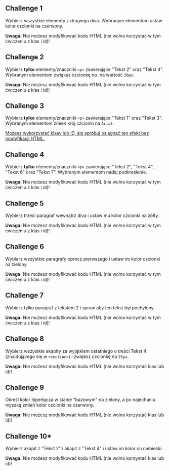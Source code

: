 ## **Challenge 1** 

Wybierz wszystkie elementy z drugiego diva. Wybranym elementom ustaw kolor czcionki na czerwony.

**Uwaga:** Nie możesz modyfikować kodu HTML (nie wolno korzystać w tym ćwiczeniu z klas i id)!

## Challenge 2

Wybierz **tylko** elementy/znaczniki `<p>` zawierające "Tekst 2" oraz "Tekst 4". Wybranym elementom zwiększ czcionkę np. na wartość `30px`.

**Uwaga:** Nie możesz modyfikować kodu HTML (nie wolno korzystać w tym ćwiczeniu z klas i id)!

## Challenge 3

Wybierz **tylko** elementy/znaczniki `<p>` zawierające "Tekst 1" oraz "Tekst 3". Wybranym elementom zmień krój czcionki na `Arial`.

<u>Możesz wykorzystać klasy lub ID, ale spróbuj osiągnąć ten efekt bez modyfikacji HTML.</u>

## Challenge 4

Wybierz **tylko** elementy/znaczniki `<p>` zawierające "Tekst 2", "Tekst 4", "Tekst 6" oraz "Tekst 7". Wybranym elementom nadaj podkreślenie.

**Uwaga:** Nie możesz modyfikować kodu HTML (nie wolno korzystać w tym ćwiczeniu z klas i id)!

## Challenge 5

Wybierz trzeci paragraf wewnątrz diva i ustaw mu kolor czcionki na żółty.

**Uwaga:** Nie możesz modyfikować kodu HTML (nie wolno korzystać w tym ćwiczeniu z klas i id)!

## Challenge  6

Wybierz wszystkie paragrafy oprócz pierwszego i ustaw im kolor czcionki na zielony.

**Uwaga:** Nie możesz modyfikować kodu HTML (nie wolno korzystać w tym ćwiczeniu z klas i id)!

## Challenge  7

Wybierz tylko paragraf z tekstem 2 i spraw aby ten tekst był pochylony.

**Uwaga:** Nie możesz modyfikować kodu HTML (nie wolno korzystać w tym ćwiczeniu z klas i id)!

## Challenge  8

Wybierz wszystkie akapity za wyjątkiem ostatniego o treści Tekst 4 (znajdującego się w `<section>`) i zwiększ czcionkę na `25px`.

**Uwaga:** Nie możesz modyfikować kodu HTML (nie wolno korzystać klas lub id)!

## Challenge  9

Określ kolor hiperłącza w stanie "bazowym" na zielony, a po najechaniu myszką zmień kolor czcionki na czerwony.

**Uwaga:** Nie możesz modyfikować kodu HTML (nie wolno korzystać klas lub id)!

## Challenge  10*

Wybierz akapit z "Tekst 2" i akapit z "Tekst 4" i ustaw im kolor na niebieski.

**Uwaga:** Nie możesz modyfikować kodu HTML (nie wolno korzystać klas lub id)!